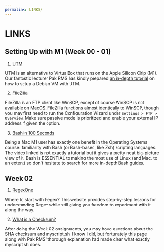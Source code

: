 ```yaml
---
permalink: LINKS/
---
```

# LINKS

## Setting Up with M1 (Week 00 - 01)

1. [UTM](https://mac.getutm.app/)<br>

  UTM is an alternative to VirtualBox that runs on the Apple Silicon Chip (M1). Our fantastic lecturer Pak RMS
  has kindly prepared [an in-depth tutorial](https://doit.vlsm.org/009.html) on how to setup a Debian VM with UTM.

2. [FileZilla](https://filezilla-project.org/)<br>

  FileZilla is an FTP client like WinSCP, except of course WinSCP is not available on MacOS. FileZilla functions 
  almost identically to WinSCP, though you may first need to run the Configuration Wizard under `Settings > FTP > Overview`. Make sure passive mode is
  prioritized and enable your external IP address if given the option.

3. [Bash in 100 Seconds](https://youtu.be/I4EWvMFj37g)<br>

  Being a Mac M1 user has exactly one benefit in the Operating Systems course: familiarity with Bash (or Bash-based, like Zsh) scripting languages. The       video linked is not exactly a tutorial but it gives a pretty neat big-picture view of it. Bash is ESSENTIAL to making the most use of Linux (and Mac, to   an extent) so don't hesitate to search for more in-depth Bash guides.
  
## Week 02

1. [RegexOne](https://regexone.com/)<br>

  Where to start with Regex? This website provides step-by-step lessons for understanding Regex while still giving you freedom to experiment with it along the way.

2. [What is a Checksum?](https://www.howtogeek.com/363735/what-is-a-checksum-and-why-should-you-care/)<br> 
  
  After doing the Week 02 assignments, you may have questions about the SHA checksum and myscript.sh. I know I did, but fortunately this page along with Pak RMS' thorough explanation had made clear what exactly  myscript.sh does.
